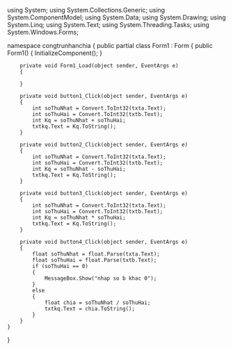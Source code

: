 
using System;
using System.Collections.Generic;
using System.ComponentModel;
using System.Data;
using System.Drawing;
using System.Linq;
using System.Text;
using System.Threading.Tasks;
using System.Windows.Forms;

namespace congtrunhanchia
{
    public partial class Form1 : Form
    {
        public Form1()
        {
            InitializeComponent();
        }

        private void Form1_Load(object sender, EventArgs e)
        {

        }

        private void button1_Click(object sender, EventArgs e)
        {
            int soThuNhat = Convert.ToInt32(txta.Text);
            int soThuHai = Convert.ToInt32(txtb.Text);
            int Kq = soThuNhat + soThuHai;
            txtkq.Text = Kq.ToString();
        }

        private void button2_Click(object sender, EventArgs e)
        {
            int soThuNhat = Convert.ToInt32(txta.Text);
            int soThuHai = Convert.ToInt32(txtb.Text);
            int Kq = soThuNhat - soThuHai;
            txtkq.Text = Kq.ToString();
        }

        private void button3_Click(object sender, EventArgs e)
        {
            int soThuNhat = Convert.ToInt32(txta.Text);
            int soThuHai = Convert.ToInt32(txtb.Text);
            int Kq = soThuNhat * soThuHai;
            txtkq.Text = Kq.ToString();
        }

        private void button4_Click(object sender, EventArgs e)
        {
            float soThuNhat = float.Parse(txta.Text);
            float soThuHai = float.Parse(txtb.Text);
            if (soThuHai == 0)
            {
                MessageBox.Show("nhap so b khac 0");
            }
            else
            {
                float chia = soThuNhat / soThuHai;
                txtkq.Text = chia.ToString();
            }
        }
    }
}
